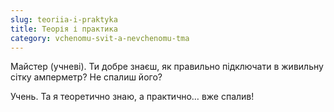 ```yaml
---
slug: teoriia-i-praktyka
title: Теорія і практика
category: vchenomu-svit-a-nevchenomu-tma
---
```

Майстер (учневі). Ти добре знаєш, як правильно підключати в живильну сітку амперметр? Не спалиш його?

Учень. Та я теоретично знаю, а практично… вже спалив!
